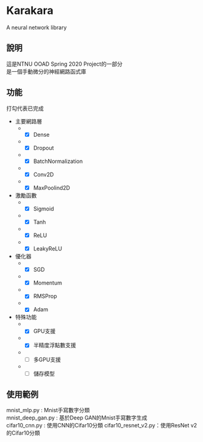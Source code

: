 # Karakara
A neural network library

## 說明
這是NTNU OOAD Spring 2020 Project的一部分  
是一個手動微分的神經網路函式庫  

## 功能
打勾代表已完成
* 主要網路層
  * -[x] Dense
  * -[x] Dropout
  * -[x] BatchNormalization
  * -[x] Conv2D
  * -[x] MaxPoolind2D
* 激勵函數
  * -[x] Sigmoid
  * -[x] Tanh
  * -[x] ReLU
  * -[x] LeakyReLU
* 優化器
  * -[x] SGD
  * -[x] Momentum
  * -[x] RMSProp
  * -[x] Adam
* 特殊功能
  * -[x] GPU支援
  * -[x] 半精度浮點數支援
  * -[ ] 多GPU支援
  * -[ ] 儲存模型

## 使用範例
mnist_mlp.py : Mnist手寫數字分類  
mnist_deep_gan.py : 基於Deep GAN的Mnist手寫數字生成  
cifar10_cnn.py : 使用CNN的Cifar10分類
cifar10_resnet_v2.py：使用ResNet v2的Cifar10分類
